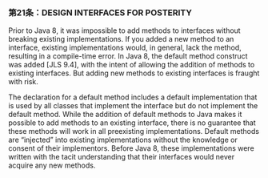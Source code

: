### 第21条：DESIGN INTERFACES FOR POSTERITY

Prior to Java 8, it was impossible to add methods to interfaces without breaking existing implementations. If you added a new method to an interface, existing implementations would, in general, lack the method, resulting in a compile-time error. In Java 8, the default method construct was added \[JLS 9.4\], with the intent of allowing the addition of methods to existing interfaces. But adding new methods to existing interfaces is fraught with risk.

The declaration for a default method includes a default implementation that is used by all classes that implement the interface but do not implement the default method. While the addition of default methods to Java makes it possible to add methods to an existing interface, there is no guarantee that these methods will work in all preexisting implementations. Default methods are “injected” into existing implementations without the knowledge or consent of their implementors. Before Java 8, these implementations were written with the tacit understanding that their interfaces would never acquire any new methods.

